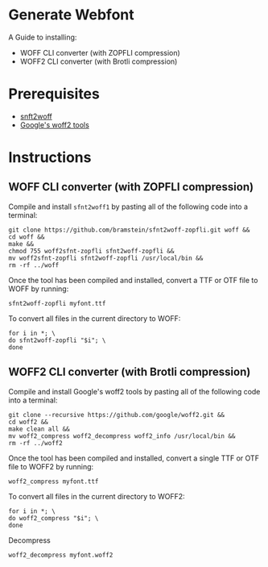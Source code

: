 # Generate Webfont

A Guide to installing:
- WOFF CLI converter (with ZOPFLI compression)
- WOFF2 CLI converter (with Brotli compression)

# Prerequisites

- [snft2woff](https://github.com/bramstein/sfnt2woff-zopfli)
- [Google's woff2 tools](https://github.com/google/woff2)

# Instructions

## WOFF CLI converter (with ZOPFLI compression)

Compile and install `sfnt2woff1` by pasting all of the following code into a terminal:

```
git clone https://github.com/bramstein/sfnt2woff-zopfli.git woff &&
cd woff &&
make &&
chmod 755 woff2sfnt-zopfli sfnt2woff-zopfli &&
mv woff2sfnt-zopfli sfnt2woff-zopfli /usr/local/bin &&
rm -rf ../woff
```

Once the tool has been compiled and installed, convert a TTF or OTF file to WOFF by running:

```
sfnt2woff-zopfli myfont.ttf
```

To convert all files in the current directory to WOFF:

```
for i in *; \
do sfnt2woff-zopfli "$i"; \
done
```

## WOFF2 CLI converter (with Brotli compression)

Compile and install Google's woff2 tools by pasting all of the following code into a terminal:

```
git clone --recursive https://github.com/google/woff2.git &&
cd woff2 &&
make clean all &&
mv woff2_compress woff2_decompress woff2_info /usr/local/bin &&
rm -rf ../woff2
```

Once the tool has been compiled and installed, convert a single TTF or OTF file to WOFF2 by running:

```
woff2_compress myfont.ttf
```
To convert all files in the current directory to WOFF2:

```
for i in *; \
do woff2_compress "$i"; \
done
```
Decompress
```
woff2_decompress myfont.woff2
```

